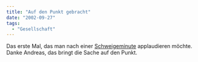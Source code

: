 ```yaml
---
title: "Auf den Punkt gebracht"
date: "2002-09-27"
tags:
  - "Gesellschaft"
---
```


Das erste Mal, das man nach einer [Schweigeminute](http://www.ap-project.com/2002_09_01_chronicles.php#82201859) applaudieren möchte. Danke Andreas, das bringt die Sache auf den Punkt.
